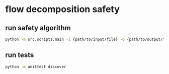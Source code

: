 # flow decomposition safety

## run safety algorithm

```bash
python -m src.scripts.main -i {path/to/input/file} -o {path/to/output/file} -m {optional}
```

## run tests

```bash
python -m unittest discover
```
